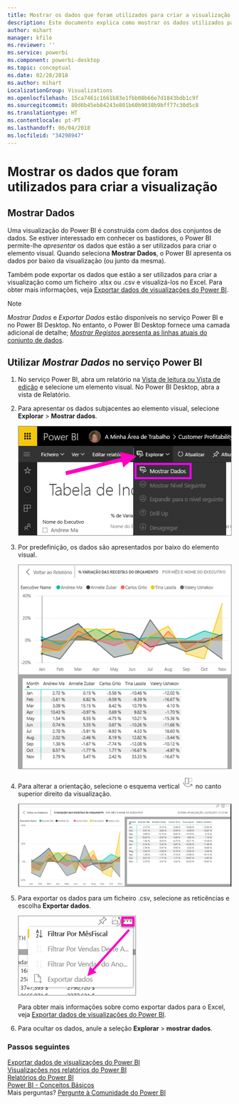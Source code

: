 ```yaml
---
title: Mostrar os dados que foram utilizados para criar a visualização do Power BI
description: Este documento explica como mostrar os dados utilizados para criar um elemento visual no Power BI e como exportar esses dados para um ficheiro. csv.
author: mihart
manager: kfile
ms.reviewer: ''
ms.service: powerbi
ms.component: powerbi-desktop
ms.topic: conceptual
ms.date: 02/28/2018
ms.author: mihart
LocalizationGroup: Visualizations
ms.openlocfilehash: 15ca7461c1661b83e1fbb08b66e7d1843bdb1c9f
ms.sourcegitcommit: 80d6b45eb84243e801b60b9038b9bff77c30d5c8
ms.translationtype: HT
ms.contentlocale: pt-PT
ms.lasthandoff: 06/04/2018
ms.locfileid: "34298947"
---
```

# <a name="show-the-data-that-was-used-to-create-the-visualization"></a>Mostrar os dados que foram utilizados para criar a visualização
## <a name="show-data"></a>Mostrar Dados
Uma visualização do Power BI é construída com dados dos conjuntos de dados. Se estiver interessado em conhecer os bastidores, o Power BI permite-lhe *apresentar* os dados que estão a ser utilizados para criar o elemento visual. Quando seleciona **Mostrar Dados**, o Power BI apresenta os dados por baixo da visualização (ou junto da mesma).

Também pode exportar os dados que estão a ser utilizados para criar a visualização como um ficheiro .xlsx ou .csv e visualizá-los no Excel. Para obter mais informações, veja [Exportar dados de visualizações do Power BI](power-bi-visualization-export-data.md).

> [!NOTE]
> *Mostrar Dados* e *Exportar Dados* estão disponíveis no serviço Power BI e no Power BI Desktop. No entanto, o Power BI Desktop fornece uma camada adicional de detalhe; [ *Mostrar Registos* apresenta as linhas atuais do conjunto de dados](desktop-see-data-see-records.md).
> 
> 

## <a name="using-show-data-in-power-bi-service"></a>Utilizar *Mostrar Dados* no serviço Power BI
1. No serviço Power BI, abra um relatório na [Vista de leitura ou Vista de edição](service-reading-view-and-editing-view.md) e selecione um elemento visual.  No Power BI Desktop, abra a vista de Relatório.
2. Para apresentar os dados subjacentes ao elemento visual, selecione **Explorar** > **Mostrar dados**.
   
   ![selecionar Mostrar Dados](media/service-reports-show-data/power-bi-show-data.png)
3. Por predefinição, os dados são apresentados por baixo do elemento visual.
   
   ![apresentação vertical dos dados e elemento visual](media/service-reports-show-data/power-bi-explore-show-data.png)
4. Para alterar a orientação, selecione o esquema vertical ![](media/service-reports-show-data/power-bi-vertical-icon-new.png) no canto superior direito da visualização.
   
   ![apresentação horizontal dos dados e elemento visual](media/service-reports-show-data/power-bi-explore-show-data2.png)
5. Para exportar os dados para um ficheiro .csv, selecione as reticências e escolha **Exportar dados**.
   
    ![selecionar Exportar dados](media/service-reports-show-data/power-bi-export-data-new.png)
   
    Para obter mais informações sobre como exportar dados para o Excel, veja [Exportar dados de visualizações do Power BI](power-bi-visualization-export-data.md).
6. Para ocultar os dados, anule a seleção **Explorar** > **mostrar dados**.

### <a name="next-steps"></a>Passos seguintes
[Exportar dados de visualizações do Power BI](power-bi-visualization-export-data.md)    
[Visualizações nos relatórios do Power BI](power-bi-report-visualizations.md)    
[Relatórios do Power BI](service-reports.md)    
[Power BI - Conceitos Básicos](service-basic-concepts.md)    
Mais perguntas? [Pergunte à Comunidade do Power BI](http://community.powerbi.com/)

